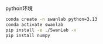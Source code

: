 #

python环境
```bash
conda create -n swanlab python=3.13
conda activate swanlab
pip install -e ./SwanLab -v
pip install numpy
```